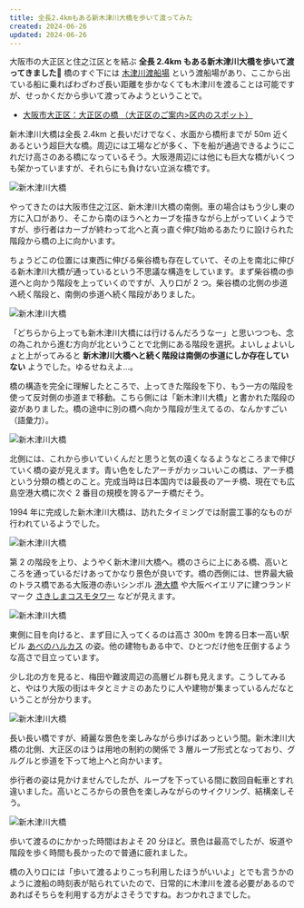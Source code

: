 ```yaml
---
title: 全長2.4kmもある新木津川大橋を歩いて渡ってみた
created: 2024-06-26
updated: 2024-06-26
---
```


大阪市の大正区と住之江区とを結ぶ **全長 2.4km もある新木津川大橋を歩いて渡ってきました🌉** 橋のすぐ下には [木津川渡船場](https://www.city.osaka.lg.jp/kensetsu/page/0000011261.html) という渡船場があり、ここから出ている船に乗ればわざわざ長い距離を歩かなくても木津川を渡ることは可能ですが、せっかくだから歩いて渡ってみようということで。

- [大阪市大正区：大正区の橋 （大正区のご案内>区内のスポット）](https://www.city.osaka.lg.jp/taisho/page/0000000471.html)

新木津川大橋は全長 2.4km と長いだけでなく、水面から橋桁までが 50m 近くあるという超巨大な橋。周辺には工場などが多く、下を船が通過できるようにこれだけ高さのある橋になっているそう。大阪港周辺には他にも巨大な橋がいくつも架かっていますが、それらにも負けない立派な橋です。

![新木津川大橋](e061804b-52bd-45fe-2e23-2fc911a9f600)

やってきたのは大阪市住之江区、新木津川大橋の南側。車の場合はもう少し東の方に入口があり、そこから南のほうへとカーブを描きながら上がっていくようですが、歩行者はカーブが終わって北へと真っ直ぐ伸び始めるあたりに設けられた階段から橋の上に向かいます。

ちょうどこの位置には東西に伸びる柴谷橋も存在していて、その上を南北に伸びる新木津川大橋が通っているという不思議な構造をしています。まず柴谷橋の歩道へと向かう階段を上っていくのですが、入り口が 2 つ。柴谷橋の北側の歩道へ続く階段と、南側の歩道へ続く階段がありました。

![新木津川大橋](289a77d5-e56e-4b61-948b-92a27db51f00)

「どちらから上っても新木津川大橋には行けるんだろうなー」と思いつつも、念の為これから進む方向が北ということで北側にある階段を選択。よいしょよいしょと上がってみると **新木津川大橋へと続く階段は南側の歩道にしか存在していない** ようでした。ゆるせねえよ…。

橋の構造を完全に理解したところで、上ってきた階段を下り、もう一方の階段を使って反対側の歩道まで移動。こちら側には「新木津川大橋」と書かれた階段の姿がありました。橋の途中に別の橋へ向かう階段が生えてるの、なんかすごい（語彙力）。

![新木津川大橋](ec815d43-a213-47cb-82d7-ccc96e96a300)

北側には、これから歩いていくんだと思うと気の遠くなるようなところまで伸びていく橋の姿が見えます。青い色をしたアーチがカッコいいこの橋は、アーチ橋という分類の橋とのこと。完成当時は日本国内では最長のアーチ橋、現在でも広島空港大橋に次ぐ 2 番目の規模を誇るアーチ橋だそう。

1994 年に完成した新木津川大橋は、訪れたタイミングでは耐震工事的なものが行われているようでした。

![新木津川大橋](8dcf77ee-629e-4d8b-3a29-e4b233fbaf00)

第 2 の階段を上り、ようやく新木津川大橋へ。橋のさらに上にある橋、高いところを通っているだけあってかなり景色が良いです。橋の西側には、世界最大級のトラス橋である大阪港の赤いシンボル [港大橋](https://www.hanshin-exp.co.jp/company/skill/picture/001_minatoohashi.html) や大阪ベイエリアに建つランドマーク [さきしまコスモタワー](https://sakishima-observatory.com/) などが見えます。

![新木津川大橋](3d0e3bc5-a780-4e03-68c3-44a282b31500)

東側に目を向けると、まず目に入ってくるのは高さ 300m を誇る日本一高い駅ビル [あべのハルカス](https://www.abenoharukas-300.jp/index.html) の姿。他の建物もある中で、ひとつだけ他を圧倒するような高さで目立っています。

少し北の方を見ると、梅田や難波周辺の高層ビル群も見えます。こうしてみると、やはり大阪の街はキタとミナミのあたりに人や建物が集まっているんだなということが分かります。

![新木津川大橋](b93eb143-7b56-4b5a-ec19-1c841c34a500)

長い長い橋ですが、綺麗な景色を楽しみながら歩けばあっという間。新木津川大橋の北側、大正区のほうは用地の制約の関係で 3 層ループ形式となっており、グルグルと歩道を下って地上へと向かいます。

歩行者の姿は見かけませんでしたが、ループを下っている間に数回自転車とすれ違いました。高いところからの景色を楽しみながらのサイクリング、結構楽しそう。

![新木津川大橋](5772a323-8fac-4994-f65a-f618480f3100)

歩いて渡るのにかかった時間はおよそ 20 分ほど。景色は最高でしたが、坂道や階段を歩く時間も長かったので普通に疲れました。

橋の入り口には「歩いて渡るよりこっち利用したほうがいいよ」とでも言うかのように渡船の時刻表が貼られていたので、日常的に木津川を渡る必要があるのであればそちらを利用する方がよさそうですね。おつかれさまでした。
